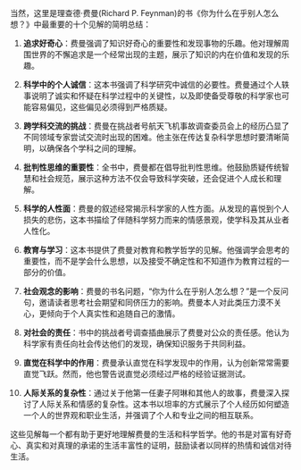 当然，这里是理查德·费曼(Richard P. Feynman)的书《你为什么在乎别人怎么想？》中最重要的十个见解的简明总结：

1. **追求好奇心**：费曼强调了知识好奇心的重要性和发现事物的乐趣。他对理解周围世界的不懈追求是一个经常出现的主题，展示了知识的内在价值和发现的乐趣。

2. **科学中的个人诚信**：这本书强调了科学研究中诚信的必要性。费曼通过个人轶事说明了诚实和怀疑在科学过程中的关键性，以及即使备受尊敬的科学家也可能容易偏见，这些偏见必须得到严格质疑。

3. **跨学科交流的挑战**：费曼在挑战者号航天飞机事故调查委员会上的经历凸显了不同领域专家尝试交流时出现的困难。他主张在传达复杂科学思想时要清晰简明，以确保各个学科之间的理解。

4. **批判性思维的重要性**：全书中，费曼都在倡导批判性思维。他鼓励质疑传统智慧和社会规范，展示这种方法不仅会导致科学突破，还会促进个人成长和理解。

5. **科学的人性面**：费曼的叙述经常揭示科学家的人性方面。从发现的喜悦到个人损失的悲伤，这本书描绘了伴随科学努力而来的情感景观，使学科及其从业者人性化。

6. **教育与学习**：这本书提供了费曼对教育和教学哲学的见解。他强调学会思考的重要性，而不是学会什么思想，以及接受不确定性和不知道作为教育过程的一部分的价值。

7. **社会观念的影响**：费曼的书名问题，“你为什么在乎别人怎么想？”是一个反问句，邀请读者思考社会期望和同侪压力的影响。费曼本人对此类压力漠不关心，更倾向于个人真实性和追随自己的激情。

8. **对社会的责任**：书中的挑战者号调查插曲展示了费曼对公众的责任感。他认为科学家有责任向社会传达他们的发现，确保知识服务于共同利益。

9. **直觉在科学中的作用**：费曼承认直觉在科学发现中的作用，认为创新常常需要直觉飞跃。然而，他也警告说直觉必须经过严格的经验证据测试。

10. **人际关系的复杂性**：通过关于他第一任妻子阿琳和其他人的故事，费曼深入探讨了人际关系和情感的复杂性。这本书以坦率的方式展示了个人经历如何塑造一个人的世界观和职业生活，并强调了个人和专业之间的相互联系。

这些见解每一个都有助于更好地理解费曼的生活和科学哲学。他的书是对富有好奇心、真实和对真理的承诺的生活丰富性的证明，鼓励读者以同样的热情和诚信对待生活。